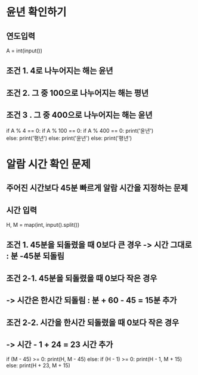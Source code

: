 # 윤년 확인하기

## 연도입력
A = int(input())

## 조건 1. 4로 나누어지는 해는 윤년
## 조건 2. 그 중 100으로 나누어지는 해는 평년
## 조건 3 . 그 중 400으로 나누어지는 해는 윤년 

if A % 4 == 0:
  if A % 100 == 0:
    if A % 400 == 0:
        print('윤년')    
    else:
        print('평년')
  else:
    print('윤년')
else:
    print('평년')  


# 알람 시간 확인 문제
## 주어진 시간보다 45분 빠르게 알람 시간을 지정하는 문제

## 시간 입력
H, M = map(int, input().split())

## 조건 1. 45분을 되돌렸을 때 0보다 큰 경우 -> 시간 그대로 : 분 -45분 되돌림
## 조건 2-1. 45분을 되돌렸을 때 0보다 작은 경우 
##            -> 시간은 한시간 되돌림 : 분 + 60 - 45 = 15분 추가
## 조건 2-2. 시간을 한시간 되돌렸을 때 0보다 작은 경우 
##            ->  시간 - 1 + 24 = 23 시간 추가
if (M - 45) >= 0:
    print(H, M - 45)
else:
  if (H - 1) >= 0:
    print(H - 1, M + 15)
  else: 
    print(H + 23, M + 15)
